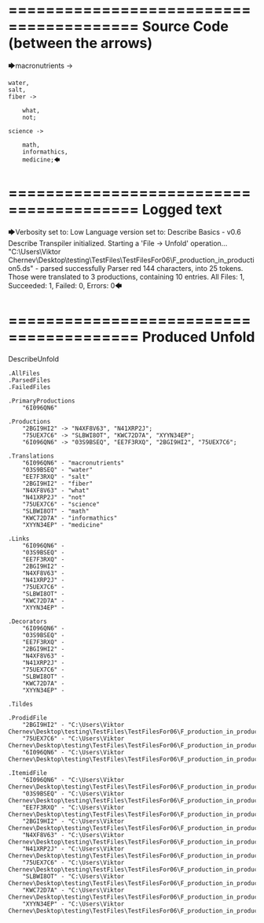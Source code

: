 ========================================
Source Code (between the arrows)
========================================

🡆macronutrients ->

	water,
    salt,
    fiber ->

        what,
        not;
	
	science ->
		
		math,
		informathics,
		medicine;🡄

========================================
Logged text
========================================

🡆Verbosity set to: Low
Language version set to: Describe Basics - v0.6
Describe Transpiler initialized.
Starting a 'File -> Unfold' operation...
"C:\Users\Viktor Chernev\Desktop\testing\TestFiles\TestFilesFor06\F_production_in_production5.ds" - parsed successfully
Parser red 144 characters, into 25 tokens.
Those were translated to 3 productions, containing 10 entries.
All Files: 1, Succeeded: 1, Failed: 0, Errors: 0🡄

========================================
Produced Unfold
========================================

DescribeUnfold

    .AllFiles
    .ParsedFiles
    .FailedFiles

    .PrimaryProductions
        "6I096QN6" 

    .Productions
        "2BGI9HI2" -> "N4XF8V63", "N41XRP2J";
        "75UEX7C6" -> "SLBWI8OT", "KWC72D7A", "XYYN34EP";
        "6I096QN6" -> "03S9BSEQ", "EE7F3RXQ", "2BGI9HI2", "75UEX7C6";

    .Translations
        "6I096QN6" - "macronutrients"
        "03S9BSEQ" - "water"
        "EE7F3RXQ" - "salt"
        "2BGI9HI2" - "fiber"
        "N4XF8V63" - "what"
        "N41XRP2J" - "not"
        "75UEX7C6" - "science"
        "SLBWI8OT" - "math"
        "KWC72D7A" - "informathics"
        "XYYN34EP" - "medicine"

    .Links
        "6I096QN6" - 
        "03S9BSEQ" - 
        "EE7F3RXQ" - 
        "2BGI9HI2" - 
        "N4XF8V63" - 
        "N41XRP2J" - 
        "75UEX7C6" - 
        "SLBWI8OT" - 
        "KWC72D7A" - 
        "XYYN34EP" - 

    .Decorators
        "6I096QN6" - 
        "03S9BSEQ" - 
        "EE7F3RXQ" - 
        "2BGI9HI2" - 
        "N4XF8V63" - 
        "N41XRP2J" - 
        "75UEX7C6" - 
        "SLBWI8OT" - 
        "KWC72D7A" - 
        "XYYN34EP" - 

    .Tildes

    .ProdidFile
        "2BGI9HI2" - "C:\Users\Viktor Chernev\Desktop\testing\TestFiles\TestFilesFor06\F_production_in_production5.ds"
        "75UEX7C6" - "C:\Users\Viktor Chernev\Desktop\testing\TestFiles\TestFilesFor06\F_production_in_production5.ds"
        "6I096QN6" - "C:\Users\Viktor Chernev\Desktop\testing\TestFiles\TestFilesFor06\F_production_in_production5.ds"

    .ItemidFile
        "6I096QN6" - "C:\Users\Viktor Chernev\Desktop\testing\TestFiles\TestFilesFor06\F_production_in_production5.ds"
        "03S9BSEQ" - "C:\Users\Viktor Chernev\Desktop\testing\TestFiles\TestFilesFor06\F_production_in_production5.ds"
        "EE7F3RXQ" - "C:\Users\Viktor Chernev\Desktop\testing\TestFiles\TestFilesFor06\F_production_in_production5.ds"
        "2BGI9HI2" - "C:\Users\Viktor Chernev\Desktop\testing\TestFiles\TestFilesFor06\F_production_in_production5.ds"
        "N4XF8V63" - "C:\Users\Viktor Chernev\Desktop\testing\TestFiles\TestFilesFor06\F_production_in_production5.ds"
        "N41XRP2J" - "C:\Users\Viktor Chernev\Desktop\testing\TestFiles\TestFilesFor06\F_production_in_production5.ds"
        "75UEX7C6" - "C:\Users\Viktor Chernev\Desktop\testing\TestFiles\TestFilesFor06\F_production_in_production5.ds"
        "SLBWI8OT" - "C:\Users\Viktor Chernev\Desktop\testing\TestFiles\TestFilesFor06\F_production_in_production5.ds"
        "KWC72D7A" - "C:\Users\Viktor Chernev\Desktop\testing\TestFiles\TestFilesFor06\F_production_in_production5.ds"
        "XYYN34EP" - "C:\Users\Viktor Chernev\Desktop\testing\TestFiles\TestFilesFor06\F_production_in_production5.ds"

